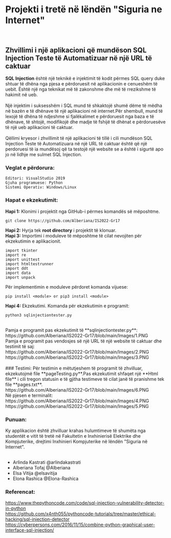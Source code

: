 # Projekti i tretë në lëndën "Siguria ne Internet" <br><br>
## Zhvillimi i një aplikacioni që mundëson SQL Injection Teste të Automatizuar në një URL të caktuar <br>
**SQL Injection** është një teknikë e injektimit të kodit përmes SQL query duke shtuar të dhëna nga pjesa e përdoruesit në aplikacionin e cenueshëm të uebit. Është një nga teknikat më të zakonshme dhe më të rrezikshme të hakimit në ueb.<br><br>
Një injektim i  suksesshëm i SQL mund të shkaktojë shumë dëme të mëdha në bazën e të dhënave të një aplikacioni në internet.Për shembull, mund të lexojë të dhëna të ndjeshme si fjalëkalimet e përdoruesit nga baza e të dhënave, të shtojë, modifikojë dhe madje të fshijë të dhënat e përdoruesëve të një ueb aplikacioni të caktuar.<br><br>
Qëllimi kryesor i zhvillimit të një aplikacioni të tillë i cili mundëson SQL Injection Teste të Automatizuara në një URL të caktuar është që një perdoruesi të ia 
mundësoj që ta testojë një website se a është i  sigurtë apo jo në lidhje me sulmet SQL Injection. <br>

### Veglat e përdorura:
```
Editori: VisualStudio 2019
Gjuha programuese: Python
Sistemi Operativ: Windows/Linux
```
### Hapat e ekzekutimit:
**Hapi 1:** Klonimi i projektit nga GitHub-i përmes komandës së mëposhtme.
```
git clone https://github.com/Alberiana/IS2022-Gr17
```
**Hapi 2:** Hyrja tek **root directory** i projektit të klonuar.<br>
**Hapi 3:** Importimi i moduleve të mëposhtme të cilat nevojiten për ekzekutimin e aplikacionit.
```
import tkinter
import re
import unittest
import htmltestrunner
import ddt
import data
import unpack
```
Për implementimin e moduleve përdoret komanda vijuese:
```
pip install <module> or pip3 install <module>
```
**Hapi 4:** Ekzekutimi.
Komanda për ekzekutimin e programit:
```
python3 sqlinjectiontester.py
```
<br>
Pamja e programit pas ekzekutimit të **sqlinjectiontester.py**:<br>
https://github.com/Alberiana/IS2022-Gr17/blob/main/Images/1.PNG
<br>
Pamja e programit pas vendosjes së një URL të një website të caktuar dhe testimit të saj:<br>
https://github.com/Alberiana/IS2022-Gr17/blob/main/Images/2.PNG <br>
https://github.com/Alberiana/IS2022-Gr17/blob/main/Images/3.PNG
<br>
<br>
### Testimi:
Për testimin e mëtutjeshem të programit të zhvilluar, ekzekutojmë file **pageTesting.py**.Pas ekzekutimit shfaqet një **Html file** i cili tregon statusin e të gjitha testimeve të cilat janë të pranishme tek file **pages.txt**.<br>
https://github.com/Alberiana/IS2022-Gr17/blob/main/Images/6.PNG
<br>
Në pjesen e terminalit:<br>
https://github.com/Alberiana/IS2022-Gr17/blob/main/Images/4.PNG
<br>
https://github.com/Alberiana/IS2022-Gr17/blob/main/Images/5.PNG
<br>

### Punuan: <br>
Ky applikacion është zhvilluar krahas hulumtimeve të shumëta nga studentët e vitit të tretë në Fakultetin e Inxhinierisë Elektrike dhe Kompjuterike, drejtimi Inxhinieri Kompjuterike në lëndën "Siguria në Internet".
<br><br>
<ul>
   <li>Arlinda Kastrati @arlindakastrati</li>
   <li>Alberiana Tofaj @Alberiana</li>
   <li>Elsa Vitija @elsavitija</li>
   <li>Elona Rashica @Elona-Rashica</li>
</ul>

### Referencat:
https://www.thepythoncode.com/code/sql-injection-vulnerability-detector-in-python <br>
https://github.com/x4nth055/pythoncode-tutorials/tree/master/ethical-hacking/sql-injection-detector <br>
https://cyberpersons.com/2016/11/15/combine-python-graphical-user-interface-sql-injection/ <br>

